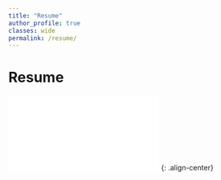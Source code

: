 ```yaml
---
title: "Resume"
author_profile: true
classes: wide
permalink: /resume/
---
```

<!-- Maybe put your face in the light ..here
-->
# Resume
 <embed src="/assets/zain-resume.pdf"/> {: .align-center}

